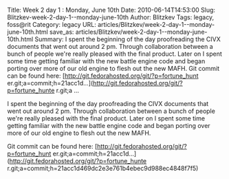 Title: Week 2 day 1 : Monday, June 10th
Date: 2010-06-14T14:53:00
Slug: Blitzkev-week-2-day-1--monday-june-10th
Author: Blitzkev
Tags: legacy, foss@rit
Category: legacy
URL: articles/Blitzkev/week-2-day-1--monday-june-10th.html
save_as: articles/Blitzkev/week-2-day-1--monday-june-10th.html
Summary: I spent the beginning of the day proofreading the CIVX documents that went out around 2 pm. Through collaboration between a bunch of people we're really pleased with the final product. Later on I spent some time getting familiar with the new battle engine code and began porting over more of our old engine to flesh out the new MAFH.  Git commit can be found here: [http://git.fedorahosted.org/git/?p=fortune_hunt er.git;a=commit;h=21acc1d...](http://git.fedorahosted.org/git/?p=fortune_hunte r.git;a ... 

I spent the beginning of the day proofreading the CIVX documents that went out
around 2 pm. Through collaboration between a bunch of people we're really
pleased with the final product. Later on I spent some time getting familiar
with the new battle engine code and began porting over more of our old engine
to flesh out the new MAFH.

Git commit can be found here: [http://git.fedorahosted.org/git/?p=fortune_hunt
er.git;a=commit;h=21acc1d...](http://git.fedorahosted.org/git/?p=fortune_hunte
r.git;a=commit;h=21acc1d469dc2e3e761b4ebec9d988ec4848f7f5)

